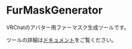 # FurMaskGenerator

VRChatのアバター用ファーマスク生成ツールです。

ツールの詳細は[ドキュメント](https://blancrenard.github.io/NolaTools/)をご覧ください。